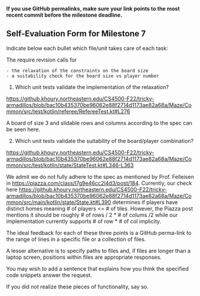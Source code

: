 **If you use GitHub permalinks, make sure your link points to the most recent commit before the milestone deadline.**

## Self-Evaluation Form for Milestone 7

Indicate below each bullet which file/unit takes care of each task:

The require revision calls for

    - the relaxation of the constraints on the board size
    - a suitability check for the board size vs player number 

1. Which unit tests validate the implementation of the relaxation?

https://github.khoury.northeastern.edu/CS4500-F22/tricky-armadillos/blob/bac10b435370be96062e88f2714d1173ae82a68a/Maze/Common/src/test/kotlin/referee/RefereeTest.kt#L276

A board of size 3 and slidable rows and columns according to the spec can be seen here.


2. Which unit tests validate the suitability of the board/player combination?   

https://github.khoury.northeastern.edu/CS4500-F22/tricky-armadillos/blob/bac10b435370be96062e88f2714d1173ae82a68a/Maze/Common/src/test/kotlin/state/StateTest.kt#L346-L363

We admit we do not fully adhere to the spec as mentioned by Prof. Felleisen in https://piazza.com/class/l7g9e46cc2l4d3/post/184. Currently, our check here https://github.khoury.northeastern.edu/CS4500-F22/tricky-armadillos/blob/bac10b435370be96062e88f2714d1173ae82a68a/Maze/Common/src/main/kotlin/state/State.kt#L390 determines if players have distinct homes meaning # of players <= # of tiles. However, the Piazza post mentions it should be roughly # of rows / 2 * # of colums /2 while our implementation currently supports # of row * # of col implicity.

The ideal feedback for each of these three points is a GitHub
perma-link to the range of lines in a specific file or a collection of
files.

A lesser alternative is to specify paths to files and, if files are
longer than a laptop screen, positions within files are appropriate
responses.

You may wish to add a sentence that explains how you think the
specified code snippets answer the request.

If you did *not* realize these pieces of functionality, say so.
